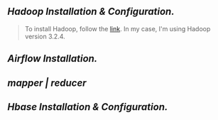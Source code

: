 ## ***Hadoop*** *Installation & Configuration.*
> To install Hadoop, follow the [link](https://hadoop.apache.org/releases.html). In my case, I'm using Hadoop version 3.2.4.










## ***Airflow*** *Installation.*
## ***mapper | reducer***
## ***Hbase*** *Installation & Configuration.*
